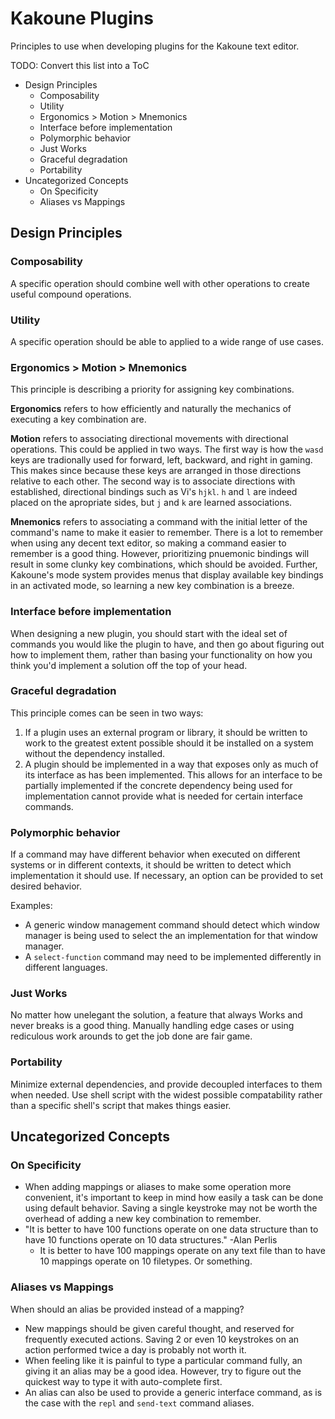 # Kakoune Plugins
Principles to use when developing plugins for the Kakoune text editor.

TODO: Convert this list into a ToC
- Design Principles
  - Composability
  - Utility
  - Ergonomics > Motion > Mnemonics
  - Interface before implementation
  - Polymorphic behavior
  - Just Works
  - Graceful degradation
  - Portability
- Uncategorized Concepts
  - On Specificity
  - Aliases vs Mappings

## Design Principles

### Composability
A specific operation should combine well with other operations to create
useful compound operations.

### Utility
A specific operation should be able to applied to a wide range of use cases.

### Ergonomics > Motion > Mnemonics
This principle is describing a priority for assigning key combinations.

**Ergonomics** refers to how efficiently and naturally the mechanics of
executing a key combination are.

**Motion** refers to associating directional movements with directional
operations. This could be applied in two ways. The first way is how the `wasd`
keys are tradionally used for forward, left, backward, and right in gaming.
This makes since because these keys are arranged in those directions relative
to each other. The second way is to associate directions with established,
directional bindings such as Vi's `hjkl`. `h` and `l` are indeed placed on
the apropriate sides, but `j` and `k` are learned associations.

**Mnemonics** refers to associating a command with the initial letter of the
command's name to make it easier to remember. There is a lot to remember when
using any decent text editor, so making a command easier to remember is a good
thing. However, prioritizing pnuemonic bindings will result in some clunky key
combinations, which should be avoided. Further, Kakoune's mode system provides
menus that display available key bindings in an activated mode, so learning a
new key combination is a breeze.

### Interface before implementation
When designing a new plugin, you should start with the ideal set of commands
you would like the plugin to have, and then go about figuring out how to
implement them, rather than basing your functionality on how you think you'd
implement a solution off the top of your head.

### Graceful degradation
This principle comes can be seen in two ways:
1. If a plugin uses an external program or library, it should be written to work
   to the greatest extent possible should it be installed on a system without
   the dependency installed.
2. A plugin should be implemented in a way that exposes only as much of its
   interface as has been implemented. This allows for an interface to be
   partially implemented if the concrete dependency being used for
   implementation cannot provide what is needed for certain interface commands.

### Polymorphic behavior
If a command may have different behavior when executed on different systems or
in different contexts, it should be written to detect which implementation it
should use. If necessary, an option can be provided to set desired behavior.

Examples:
- A generic window management command should detect which window manager is
  being used to select the an implementation for that window manager.
- A `select-function` command may need to be implemented differently in different
  languages.

### Just Works
No matter how unelegant the solution, a feature that always Works and never
breaks is a good thing. Manually handling edge cases or using rediculous
work arounds to get the job done are fair game.

### Portability
Minimize external dependencies, and provide decoupled interfaces to them when
needed. Use shell script with the widest possible compatability rather than a
specific shell's script that makes things easier.

## Uncategorized Concepts

### On Specificity
- When adding mappings or aliases to make some operation more convenient,
  it's important to keep in mind how easily a task can be done using default
  behavior. Saving a single keystroke may not be worth the overhead of adding
  a new key combination to remember.
- "It is better to have 100 functions operate on one data structure than to
   have 10 functions operate on 10 data structures." -Alan Perlis
  - It is better to have 100 mappings operate on any text file than to have 10
    mappings operate on 10 filetypes. Or something.

### Aliases vs Mappings
When should an alias be provided instead of a mapping?
- New mappings should be given careful thought, and reserved for frequently
  executed actions. Saving 2 or even 10 keystrokes on an action performed
  twice a day is probably not worth it.
- When feeling like it is painful to type a particular command fully, an giving
  it an alias may be a good idea. However, try to figure out the quickest way
  to type it with auto-complete first.
- An alias can also be used to provide a generic interface command, as is the
  case with the `repl` and `send-text` command aliases.
